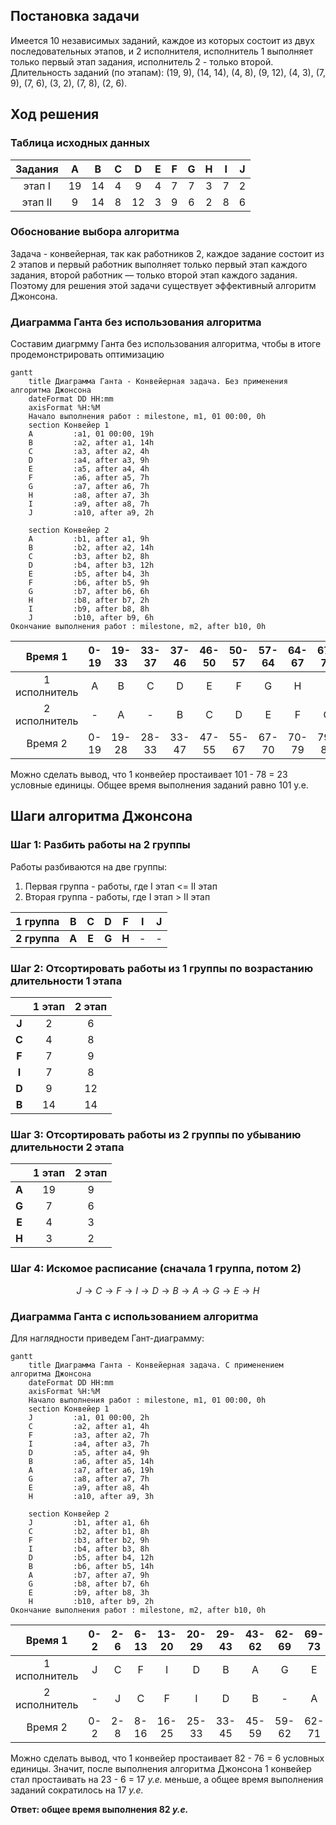 ## Постановка задачи
Имеется 10 независимых заданий, каждое из которых состоит из двух последовательных этапов, и 2 исполнителя, исполнитель 1 выполняет только первый этап задания, исполнитель 2 - только второй. Длительность заданий (по этапам): (19, 9), (14, 14), (4, 8), (9, 12), (4, 3), (7, 9), (7, 6), (3, 2), (7, 8), (2, 6).

## Ход решения
### Таблица исходных данных
| Задания | A  | B  | C  | D  | E  | F  | G  | H  | I  | J  |
| :---: | :---: | :---: | :---: | :---: | :---: | :---: | :---: | :---: | :---: | :---: | 
| этап I  | 19 | 14 | 4  | 9  | 4  | 7 | 7  | 3  | 7  | 2 |
| этап II | 9 | 14 | 8  | 12 | 3  | 9  | 6  | 2  | 8  | 6  |

### Обоснование выбора алгоритма
Задача - конвейерная, так как работников 2, каждое задание состоит из 2 этапов и первый работник выполняет только первый этап каждого задания, второй работник — только второй этап каждого задания.
Поэтому для решения этой задачи существует эффективный алгоритм Джонсона.

### Диаграмма Ганта без использования алгоритма
Составим диагрмму Ганта без использования алгоритма, чтобы в итоге продемонстрировать оптимизацию 

```mermaid
gantt
    title Диаграмма Ганта - Конвейерная задача. Без применения алгоритма Джонсона
    dateFormat DD HH:mm    
    axisFormat %H:%M
    Начало выполнения работ : milestone, m1, 01 00:00, 0h
    section Конвейер 1
    A         :a1, 01 00:00, 19h
    B         :a2, after a1, 14h
    C         :a3, after a2, 4h
    D         :a4, after a3, 9h
    E         :a5, after a4, 4h
    F         :a6, after a5, 7h
    G         :a7, after a6, 7h
    H         :a8, after a7, 3h
    I         :a9, after a8, 7h
    J         :a10, after a9, 2h

    section Конвейер 2
    A         :b1, after a1, 9h
    B         :b2, after a2, 14h
    C         :b3, after b2, 8h
    D         :b4, after b3, 12h
    E         :b5, after b4, 3h
    F         :b6, after b5, 9h
    G         :b7, after b6, 6h
    H         :b8, after b7, 2h
    I         :b9, after b8, 8h
    J         :b10, after b9, 6h
Окончание выполнения работ : milestone, m2, after b10, 0h    
```
| Время 1 |0-19|19-33|33-37|37-46|46-50|50-57|57-64|64-67|67-74|74-76|-|-|
| :---: | :---: | :---: | :---: | :---: | :---: | :---: | :---: | :---: | :---: | :---: | :---: | :---: |
| 1 исполнитель|A|B|C|D|E|F|G|H|I|J|-|-|
| 2 исполнитель|-|A|-|B|C|D|E|F|G|H|I|J|
| Время 2 |0-19|19-28|28-33|33-47|47-55|55-67|67-70|70-79|79-85|85-87|87-95|95-101|

Можно сделать вывод, что 1 конвейер простаивает 101 - 78 = 23 условные единицы. Общее время выполнения заданий равно 101 у.е. 
## Шаги алгоритма Джонсона

### Шаг 1: Разбить работы на 2 группы

Работы разбиваются на две группы:
1. Первая группа - работы, где  I этап <= II этап
2. Вторая группа - работы, где I этап > II этап

|1 группа|B|C|D|F|I|J|
| :---: | :---: | :---: | :---: | :---: | :---: | :---: |
|**2 группа**|**A**|**E**|**G**|**H**|-|-|

### Шаг 2: Отсортировать работы из 1 группы по возрастанию длительности 1 этапа 

||1 этап|2 этап|
| :---: | :---: | :---: | 
|**J**|2|6|
|**C**|4|8|
|**F**|7|9|
|**I**|7|8|
|**D**|9|12|
|**B**|14|14|

### Шаг 3: Отсортировать работы из 2 группы по убыванию длительности 2 этапа 

||1 этап|2 этап|
| :---: | :---: | :---: | 
|**A**|19|9|
|**G**|7|6|
|**E**|4|3|
|**H**|3|2|

### Шаг 4: Искомое расписание (сначала 1 группа, потом 2)

$$ J \rightarrow C \rightarrow F \rightarrow I \rightarrow D \rightarrow B \rightarrow A \rightarrow G \rightarrow E \rightarrow H $$

### Диаграмма Ганта с использованием алгоритма

Для наглядности приведем Гант-диаграмму:
```mermaid
gantt
    title Диаграмма Ганта - Конвейерная задача. С применением алгоритма Джонсона
    dateFormat DD HH:mm    
    axisFormat %H:%M
    Начало выполнения работ : milestone, m1, 01 00:00, 0h
    section Конвейер 1
    J         :a1, 01 00:00, 2h
    C         :a2, after a1, 4h
    F         :a3, after a2, 7h
    I         :a4, after a3, 7h
    D         :a5, after a4, 9h
    B         :a6, after a5, 14h
    A         :a7, after a6, 19h
    G         :a8, after a7, 7h
    E         :a9, after a8, 4h
    H         :a10, after a9, 3h

    section Конвейер 2
    J         :b1, after a1, 6h
    C         :b2, after b1, 8h
    F         :b3, after b2, 9h
    I         :b4, after b3, 8h
    D         :b5, after b4, 12h
    B         :b6, after b5, 14h
    A         :b7, after a7, 9h
    G         :b8, after b7, 6h
    E         :b9, after b8, 3h
    H         :b10, after b9, 2h
Окончание выполнения работ : milestone, m2, after b10, 0h    
```

| Время 1 |0-2|2-6|6-13|13-20|20-29|29-43|43-62|62-69|69-73|73-76|-|-|
| :---: | :---: | :---: | :---: | :---: | :---: | :---: | :---: | :---: | :---: | :---: | :---: | :---: |
| 1 исполнитель|J|C|F|I|D|B|A|G|E|H|-|-|
| 2 исполнитель|-|J|C|F|I|D|B|-|A|G|E|H|
| Время 2 |0-2|2-8|8-16|16-25|25-33|33-45|45-59|59-62|62-71|71-77|77-80|80-82|

Можно сделать вывод, что 1 конвейер простаивает 82 - 76 = 6 условных единицы.
Значит, после выполнения алгоритма Джонсона 1 конвейер стал простаивать на 23 - 6 = 17 *у.е.* меньше, а общее время выполнения заданий сократилось на 17 *у.е.*

**Ответ: общее время выполнения 82 *у.е.***